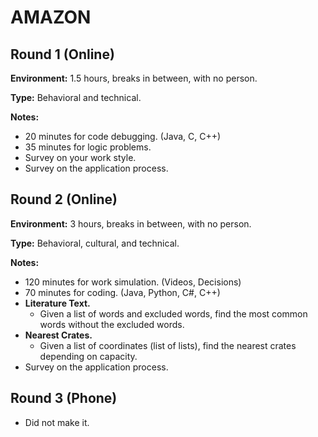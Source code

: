 # AMAZON

## Round 1 (Online)

**Environment:** 1.5 hours, breaks in between, with no person.

**Type:** Behavioral and technical.

**Notes:**

- 20 minutes for code debugging. (Java, C, C++)
- 35 minutes for logic problems.
- Survey on your work style.
- Survey on the application process.

## Round 2 (Online)

**Environment:** 3 hours, breaks in between, with no person.

**Type:** Behavioral, cultural, and technical.

**Notes:**

- 120 minutes for work simulation. (Videos, Decisions)
- 70 minutes for coding. (Java, Python, C#, C++)
- **Literature Text.**
  - Given a list of words and excluded words, find the most common words without the excluded words.
- **Nearest Crates.**
  - Given a list of coordinates (list of lists), find the nearest crates depending on capacity.
- Survey on the application process.

## Round 3 (Phone)

- Did not make it.
